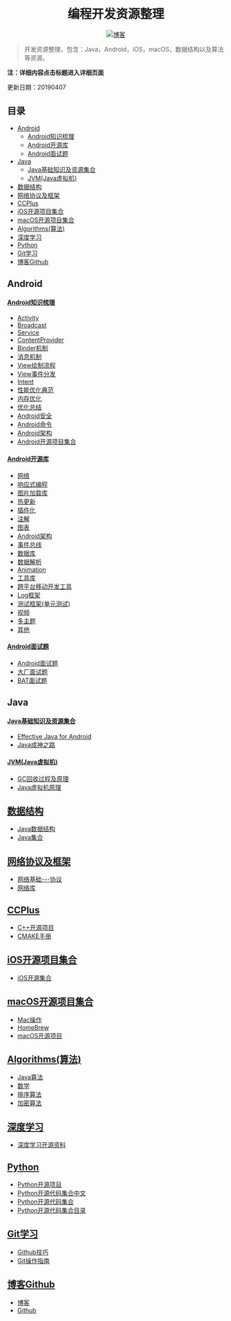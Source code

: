 <h1 align="center">编程开发资源整理</h1>

<p align="center">
  <a href="http://codemx.cn"><img src="https://img.shields.io/badge/博客-blog-brightgreen.svg" alt="博客">
  </a>
</p>


>开发资源整理，包含：Java，Android，iOS，macOS，数据结构以及算法等资源。

**注：详细内容点击标题进入详细页面**

更新日期：20190407

## 目录
* [Android](#Android)
    * [Android知识梳理](#Android知识梳理)
    * [Android开源库](#Android开源库)
    * [Android面试题](#Android面试题)
* [Java](#Java)
    * [Java基础知识及资源集合](#Java基础知识及资源集合)
    * [JVM(Java虚拟机)](#JVM(Java虚拟机))
* [数据结构](#数据结构)
* [网络协议及框架](#网络协议及框架)
* [CCPlus](#CCPlus)
* [iOS开源项目集合](#iOS开源项目集合)
* [macOS开源项目集合](#macOS开源项目集合)
* [Algorithms(算法)](#Algorithms(算法))
* [深度学习](#深度学习)
* [Python](#Python)
* [Git学习](#Git学习)
* [博客Github](#博客Github)


## Android
#### [Android知识梳理](/Android/Android.md)
* [Activity](/Android/Android.md#Activity)
* [Broadcast](/Android/Android.md#Broadcast)
* [Service](/Android/Android.md#Service)
* [ContentProvider](/Android/Android.md#ContentProvider)
* [Binder机制](/Android/Android.md#Binder机制)
* [消息机制](/Android/Android.md#消息机制)
* [View绘制流程](/Android/Android.md#View绘制流程)
* [View事件分发](/Android/Android.md#View事件分发)
* [Intent](/Android/Android.md#Intent)
* [性能优化典范](/Android/Android.md#性能优化典范)
* [内存优化](/Android/Android.md#内存优化)
* [优化总结](/Android/Android.md#优化总结)
* [Android安全](/Android/Android.md#Android安全)
* [Android命令](/Android/Android.md#Android命令)
* [Android架构](/Android/Android.md#Android架构)
* [Android开源项目集合](/Android/Android.mdAndroid开源项目集合)

#### [Android开源库](/Android/OpenSource/Library.md)
* [网络](/Android/OpenSource/Library.md#网络)
* [响应式编程](/Android/OpenSource/Library.md#ReactiveX)
* [图片加载库](/Android/OpenSource/Library.md#图片加载及显示)
* [热更新](/Android/OpenSource/Library.md#热更新)
* [插件化](/Android/OpenSource/Library.md#插件化)
* [注解](/Android/OpenSource/Library.md#注解)
* [图表](/Android/OpenSource/Library.md#图表)
* [Android架构](/Android/OpenSource/Library.md#Android架构)
* [事件总线](/Android/OpenSource/Library.md#事件总线)
* [数据库](/Android/OpenSource/Library.md#数据库)
* [数据解析](/Android/OpenSource/Library.md#数据解析)
* [Animation](/Android/OpenSource/Library.md#Animation)
* [工具库](/Android/OpenSource/Library.md#工具库)
* [跨平台移动开发工具](/Android/OpenSource/Library.md#跨平台移动开发工具)
* [Log框架](/Android/OpenSource/Library.md#Log框架)
* [测试框架(单元测试)](/Android/OpenSource/Library.md#测试框架(单元测试))
* [视频](/Android/OpenSource/Library.md#视频)
* [多主题](/Android/OpenSource/Library.md#多主题)
* [其他](/Android/OpenSource/Library.md#其他)

#### [Android面试题](/Interview/Interview.md)
* [Android面试题](/Interview/CodeMXInterview.md)
* [大厂面试题](/Interview/BigCompanyInterview.md)
* [BAT面试题](/Interview/BATInterview2018.md)

## Java
#### [Java基础知识及资源集合](/Java/Java.md)
* [Effective Java for Android](/Java/EffectiveJava4Android.md)
* [Java成神之路](/Java/JavaSummary.md)

#### [JVM(Java虚拟机)](/Java/JVM.md)
* [GC回收过程及原理](/Java/JVM.md#GC回收过程及原理)
* [Java虚拟机原理](/Java/JVM.md#Java虚拟机原理)

## [数据结构](/Algorithm/Structures.md)
* [Java数据结构](/Algorithm/Structures.md#Java数据结构和算法)
* [Java集合](/Algorithm/Structures.md#Java集合)

## [网络协议及框架](/Net/Net.md)
* [网络基础---协议](/Net/Net.md#网络协议)
* [网络库](/Net/Net.md#网络库)

## [CCPlus](/CCPlus/CCPlus.md)
* [C++开源项目](/CCPlus/CPlus.md#C++开源项目)
* [CMAKE手册](/CCPlus/CPlus.md#CMAKE手册)

## [iOS开源项目集合](/iOS/iOS.md)
* [iOS开源集合](/iOS/iOS.md#开源集合)

## [macOS开源项目集合](/macOS/macOS.md)
* [Mac操作](/macOS/macOS.md#Mac操作)
* [HomeBrew](/macOS/macOS.md#HomeBrew)
* [macOS开源项目](/macOS/macOS.md#macOS开源项目)

## [Algorithms(算法)](/Algorithm/Algorithm.md)
* [Java算法](/Algorithm/Algorithm.md#Java算法)
* [数学](/Algorithm/Algorithm.md#数学)
* [排序算法](/Algorithm/Algorithm.md#加密算法)
* [加密算法](/Algorithm/Algorithm.md#加密算法)

## [深度学习](/DeepLearn/DeepLearn.md)
* [深度学习开源资料](/DeepLearn/DeepLearn.md)

## [Python](/Python/Python.md)
* [Python开源项目](/Python/Python.md)
* [Python开源代码集合中文](/Python/AwesomePythonCN.md)
* [Python开源代码集合](/Python/AwesomePython.md)
* [Python开源代码集合目录](/Python/AwesomePython2.md)

## [Git学习](/Git/Git.md)
* [Github技巧](/Git/Git.md#Github技巧)
* [Git操作指南](/Git/Git.md#Git操作指南)

## [博客Github](/Blog/Blog.md)
* [博客](/Blog/Blog.md#博客)
* [Github](/Blog/Blog.md#Github)

